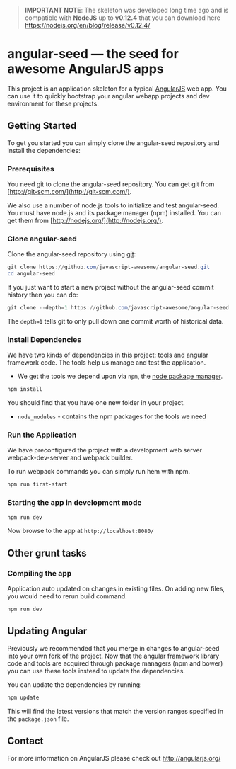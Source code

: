 > **IMPORTANT NOTE**: 
The skeleton was developed long time ago and is compatible with **NodeJS** up to **v0.12.4** that you can download here https://nodejs.org/en/blog/release/v0.12.4/

# angular-seed — the seed for awesome AngularJS apps

This project is an application skeleton for a typical [AngularJS](http://angularjs.org/) web app.
You can use it to quickly bootstrap your angular webapp projects and dev environment for these
projects.

## Getting Started

To get you started you can simply clone the angular-seed repository and install the dependencies:


### Prerequisites

You need git to clone the angular-seed repository. You can get git from
[http://git-scm.com/](http://git-scm.com/).

We also use a number of node.js tools to initialize and test angular-seed. You must have node.js and
its package manager (npm) installed.  You can get them from [http://nodejs.org/](http://nodejs.org/).

### Clone angular-seed

Clone the angular-seed repository using [git][git]:

```PowerShell
git clone https://github.com/javascript-awesome/angular-seed.git
cd angular-seed
```

If you just want to start a new project without the angular-seed commit history then you can do:

```PowerShell
git clone --depth=1 https://github.com/javascript-awesome/angular-seed.git <your-project-name>
```

The `depth=1` tells git to only pull down one commit worth of historical data.

### Install Dependencies

We have two kinds of dependencies in this project: tools and angular framework code.  The tools help
us manage and test the application.

* We get the tools we depend upon via `npm`, the [node package manager][npm].

```PowerShell
npm install
```

You should find that you have one new folder in your project.

* `node_modules` - contains the npm packages for the tools we need

### Run the Application

We have preconfigured the project with a development web server webpack-dev-server and webpack builder.

To run webpack commands you can simply run hem with npm.

```PowerShell
npm run first-start
```

### Starting the app in development mode

```PowerShell
npm run dev
```

Now browse to the app at `http://localhost:8080/`


## Other grunt tasks

### Compiling the app

Application auto updated on changes in existing files. On adding new files, you would need to rerun build command.

```PowerShell
npm run dev
```

## Updating Angular

Previously we recommended that you merge in changes to angular-seed into your own fork of the project.
Now that the angular framework library code and tools are acquired through package managers (npm and
bower) you can use these tools instead to update the dependencies.

You can update the dependencies by running:

```PowerShell
npm update
```

This will find the latest versions that match the version ranges specified in the `package.json` file.

## Contact

For more information on AngularJS please check out http://angularjs.org/


[git]: http://git-scm.com/
[npm]: https://www.npmjs.org/
[node]: http://nodejs.org
[protractor]: https://github.com/angular/protractor
[jasmine]: http://jasmine.github.io
[karma]: http://karma-runner.github.io
[travis]: https://travis-ci.org/
[http-server]: https://github.com/nodeapps/http-server
